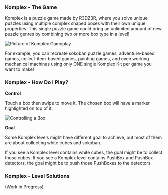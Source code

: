 ### Komplex - The Game

Komplex is a puzzle game made by R3DZ3R, where you solve unique puzzles using multiple complex shaped boxes with their own unique properties. This single puzzle game could bring an unlimited amount of new puzzle genres by combining two or more box type in a level!

![Picture of Komplex Gameplay](https://media.discordapp.net/attachments/815825363006521374/883498011009900564/20210904_064349.jpg)

For example, you can recreate sokoban puzzle games, adventure-based games, collect-item-based games, painting games, and even working mechanical machines using only ONE single Komplex Kit per game you want to make!

### Komplex - How Do I Play?

**Control**

Touch a box then swipe to move it. The chosen box will have a marker highlighted on top of it.

![Controlling a Box](https://media.discordapp.net/attachments/815825363006521374/883505247950082048/20210904_071251.jpg)

**Goal**

Some Komplex levels might have different goal to achieve, but most of them are about collecting white cubes and sokoban.

If you see a Komplex level contains white cubes, the goal might be to collect those cubes. If you see a Komplex level contains PushBox and PushBox detectors, the goal might be to push those PushBoxes to the detectors.

### Komplex - Level Solutions

(Work in Progress)
